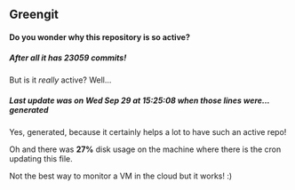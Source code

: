 ## Greengit

#### Do you wonder why this repository is so active?

##### After all it has 23059 commits!

But is it *really* active? Well...

##### Last update was on Wed Sep 29 at 15:25:08 when those lines were... generated

Yes, generated, because it certainly helps a lot to have such an active repo!

Oh and there was **27%** disk usage on the machine
where there is the cron updating this file.

Not the best way to monitor a VM in the cloud but it works! :)
